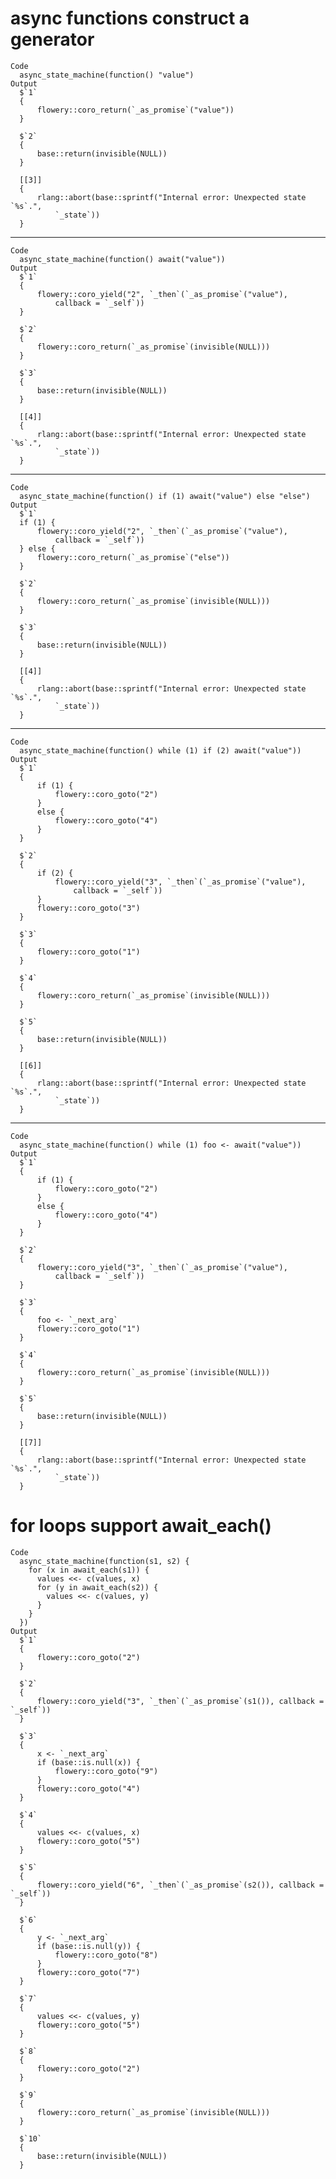 # async functions construct a generator

    Code
      async_state_machine(function() "value")
    Output
      $`1`
      {
          flowery::coro_return(`_as_promise`("value"))
      }
      
      $`2`
      {
          base::return(invisible(NULL))
      }
      
      [[3]]
      {
          rlang::abort(base::sprintf("Internal error: Unexpected state `%s`.", 
              `_state`))
      }
      

---

    Code
      async_state_machine(function() await("value"))
    Output
      $`1`
      {
          flowery::coro_yield("2", `_then`(`_as_promise`("value"), 
              callback = `_self`))
      }
      
      $`2`
      {
          flowery::coro_return(`_as_promise`(invisible(NULL)))
      }
      
      $`3`
      {
          base::return(invisible(NULL))
      }
      
      [[4]]
      {
          rlang::abort(base::sprintf("Internal error: Unexpected state `%s`.", 
              `_state`))
      }
      

---

    Code
      async_state_machine(function() if (1) await("value") else "else")
    Output
      $`1`
      if (1) {
          flowery::coro_yield("2", `_then`(`_as_promise`("value"), 
              callback = `_self`))
      } else {
          flowery::coro_return(`_as_promise`("else"))
      }
      
      $`2`
      {
          flowery::coro_return(`_as_promise`(invisible(NULL)))
      }
      
      $`3`
      {
          base::return(invisible(NULL))
      }
      
      [[4]]
      {
          rlang::abort(base::sprintf("Internal error: Unexpected state `%s`.", 
              `_state`))
      }
      

---

    Code
      async_state_machine(function() while (1) if (2) await("value"))
    Output
      $`1`
      {
          if (1) {
              flowery::coro_goto("2")
          }
          else {
              flowery::coro_goto("4")
          }
      }
      
      $`2`
      {
          if (2) {
              flowery::coro_yield("3", `_then`(`_as_promise`("value"), 
                  callback = `_self`))
          }
          flowery::coro_goto("3")
      }
      
      $`3`
      {
          flowery::coro_goto("1")
      }
      
      $`4`
      {
          flowery::coro_return(`_as_promise`(invisible(NULL)))
      }
      
      $`5`
      {
          base::return(invisible(NULL))
      }
      
      [[6]]
      {
          rlang::abort(base::sprintf("Internal error: Unexpected state `%s`.", 
              `_state`))
      }
      

---

    Code
      async_state_machine(function() while (1) foo <- await("value"))
    Output
      $`1`
      {
          if (1) {
              flowery::coro_goto("2")
          }
          else {
              flowery::coro_goto("4")
          }
      }
      
      $`2`
      {
          flowery::coro_yield("3", `_then`(`_as_promise`("value"), 
              callback = `_self`))
      }
      
      $`3`
      {
          foo <- `_next_arg`
          flowery::coro_goto("1")
      }
      
      $`4`
      {
          flowery::coro_return(`_as_promise`(invisible(NULL)))
      }
      
      $`5`
      {
          base::return(invisible(NULL))
      }
      
      [[7]]
      {
          rlang::abort(base::sprintf("Internal error: Unexpected state `%s`.", 
              `_state`))
      }
      

# for loops support await_each()

    Code
      async_state_machine(function(s1, s2) {
        for (x in await_each(s1)) {
          values <<- c(values, x)
          for (y in await_each(s2)) {
            values <<- c(values, y)
          }
        }
      })
    Output
      $`1`
      {
          flowery::coro_goto("2")
      }
      
      $`2`
      {
          flowery::coro_yield("3", `_then`(`_as_promise`(s1()), callback = `_self`))
      }
      
      $`3`
      {
          x <- `_next_arg`
          if (base::is.null(x)) {
              flowery::coro_goto("9")
          }
          flowery::coro_goto("4")
      }
      
      $`4`
      {
          values <<- c(values, x)
          flowery::coro_goto("5")
      }
      
      $`5`
      {
          flowery::coro_yield("6", `_then`(`_as_promise`(s2()), callback = `_self`))
      }
      
      $`6`
      {
          y <- `_next_arg`
          if (base::is.null(y)) {
              flowery::coro_goto("8")
          }
          flowery::coro_goto("7")
      }
      
      $`7`
      {
          values <<- c(values, y)
          flowery::coro_goto("5")
      }
      
      $`8`
      {
          flowery::coro_goto("2")
      }
      
      $`9`
      {
          flowery::coro_return(`_as_promise`(invisible(NULL)))
      }
      
      $`10`
      {
          base::return(invisible(NULL))
      }
      


